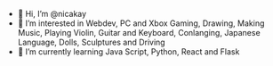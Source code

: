 - 👋 Hi, I’m @nicakay
- 👀 I’m interested in Webdev, PC and Xbox Gaming, Drawing, Making Music, Playing Violin, Guitar and Keyboard, Conlanging, Japanese Language, Dolls, Sculptures and Driving 
- 🌱 I’m currently learning Java Script, Python, React and Flask
<!--- 💞️ I’m looking to collaborate on ...
- 📫 How to reach me ... --->

<!---
nicakay/nicakay is a ✨ special ✨ repository because its `README.md` (this file) appears on your GitHub profile.
You can click the Preview link to take a look at your changes.
--->
